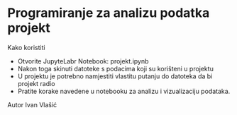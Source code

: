 # Programiranje za analizu podatka projekt

Kako koristiti
- Otvorite JupyteLabr Notebook: projekt.ipynb
- Nakon toga skinuti datoteke s podacima koji su korišteni u projektu
- U projektu je potrebno namjestiti vlastitu putanju do datoteka da bi projekt radio
- Pratite korake navedene u notebooku za analizu i vizualizaciju podataka.

Autor
Ivan Vlašić
